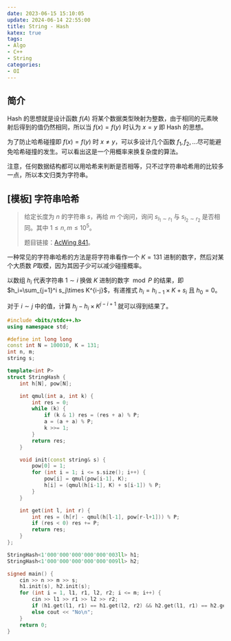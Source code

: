 ```yaml
---
date: 2023-06-15 15:10:05
update: 2024-06-14 22:55:00
title: String - Hash
katex: true
tags:
- Algo
- C++
- String
categories:
- OI
---
```


## 简介

Hash 的思想就是设计函数 $f(A)$ 将某个数据类型映射为整数，由于相同的元素映射后得到的值仍然相同，所以当 $f(x)=f(y)$ 时认为 $x=y$ 即 Hash 的思想。

为了防止哈希碰撞即 $f(x)=f(y)$ 时 $x\ne y$，可以多设计几个函数 $f_1,f_2,\dots$​ 尽可能避免哈希碰撞的发生。可以看出这是一个用概率来换复杂度的算法。

注意，任何数据结构都可以用哈希来判断是否相等，只不过字符串哈希用的比较多一点，所以本文归类为字符串。

## [模板] 字符串哈希

> 给定长度为 $n$ 的字符串 $s$，再给 $m$ 个询问，询问 $s_{l_1\sim r_1}$ 与 $s_{l_2\sim r_2}$ 是否相同。其中 $1\le n,m\le 10^5$。
>
> 题目链接：[AcWing 841](https://www.acwing.com/problem/content/843/)。

一种常见的字符串哈希的方法是将字符串看作一个 $K=131$ 进制的数字，然后对某个大质数 $P$​​ 取模，因为其因子少可以减少碰撞概率。

以数组 $h_i$ 代表字符串 $1\sim i$  换做 $K$ 进制的数字 $\bmod P$ 的结果，即 $h_i=\sum_{j=1}^i s_j\times K^{i-j}$，有递推式 $h_i=h_{i-1}\times K+s_i$ 且 $h_0=0$。

对于 $i\sim j$ 中的值，计算 $h_j -h_i\times K^{j-i+1}$ 就可以得到结果了。

```cpp
#include <bits/stdc++.h>
using namespace std;

#define int long long
const int N = 100010, K = 131;
int n, m;
string s;

template<int P>
struct StringHash {
    int h[N], pow[N];

    int qmul(int a, int k) {
        int res = 0;
        while (k) {
            if (k & 1) res = (res + a) % P;
            a = (a + a) % P;
            k >>= 1;
        }
        return res;
    }

    void init(const string& s) {
        pow[0] = 1;
        for (int i = 1; i <= s.size(); i++) {
            pow[i] = qmul(pow[i-1], K);
            h[i] = (qmul(h[i-1], K) + s[i-1]) % P;
        }
    }

    int get(int l, int r) {
        int res = (h[r] - qmul(h[l-1], pow[r-l+1])) % P;
        if (res < 0) res += P;
        return res;
    }
};

StringHash<1'000'000'000'000'000'003ll> h1;
StringHash<1'000'000'000'000'000'009ll> h2;

signed main() {
    cin >> n >> m >> s;
    h1.init(s), h2.init(s);
    for (int i = 1, l1, r1, l2, r2; i <= m; i++) {
        cin >> l1 >> r1 >> l2 >> r2;
        if (h1.get(l1, r1) == h1.get(l2, r2) && h2.get(l1, r1) == h2.get(l2, r2)) cout << "Yes\n";
        else cout << "No\n";
    }
    return 0;
}
```

